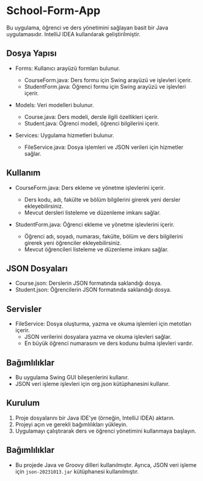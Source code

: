 # School-Form-App
Bu uygulama, öğrenci ve ders yönetimini sağlayan basit bir Java uygulamasıdır. IntelliJ IDEA kullanılarak geliştirilmiştir.

## Dosya Yapısı
- Forms: Kullanıcı arayüzü formları bulunur.
  - CourseForm.java: Ders formu için Swing arayüzü ve işlevleri içerir.
  - StudentForm.java: Öğrenci formu için Swing arayüzü ve işlevleri içerir.

- Models: Veri modelleri bulunur.
  - Course.java: Ders modeli, dersle ilgili özellikleri içerir.
  - Student.java: Öğrenci modeli, öğrenci bilgilerini içerir.
 
- Services: Uygulama hizmetleri bulunur.
  - FileService.java: Dosya işlemleri ve JSON verileri için hizmetler sağlar.
 
## Kullanım
- CourseForm.java: Ders ekleme ve yönetme işlevlerini içerir.
  - Ders kodu, adı, fakülte ve bölüm bilgilerini girerek yeni dersler ekleyebilirsiniz.
  - Mevcut dersleri listeleme ve düzenleme imkanı sağlar.

- StudentForm.java: Öğrenci ekleme ve yönetme işlevlerini içerir.
  - Öğrenci adı, soyadı, numarası, fakülte, bölüm ve ders bilgilerini girerek yeni öğrenciler ekleyebilirsiniz.
  - Mevcut öğrencileri listeleme ve düzenleme imkanı sağlar.
 
## JSON Dosyaları
- Course.json: Derslerin JSON formatında saklandığı dosya.
- Student.json: Öğrencilerin JSON formatında saklandığı dosya.

## Servisler
- FileService: Dosya oluşturma, yazma ve okuma işlemleri için metotları içerir.
  - JSON verilerini dosyalara yazma ve okuma işlevleri sağlar.
  - En büyük öğrenci numarasını ve ders kodunu bulma işlevleri vardır.
 
## Bağımlılıklar
- Bu uygulama Swing GUI bileşenlerini kullanır.
- JSON veri işleme işlevleri için org.json kütüphanesini kullanır.

## Kurulum
1. Proje dosyalarını bir Java IDE'ye (örneğin, IntelliJ IDEA) aktarın.
2. Projeyi açın ve gerekli bağımlılıkları yükleyin.
3. Uygulamayı çalıştırarak ders ve öğrenci yönetimini kullanmaya başlayın.

## Bağımlılıklar

- Bu projede Java ve Groovy dilleri kullanılmıştır. Ayrıca, JSON veri işleme için `json-20231013.jar` kütüphanesi kullanılmıştır.
